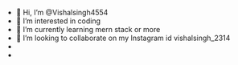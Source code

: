 - 👋 Hi, I’m @Vishalsingh4554
- 👀 I’m interested in coding 
- 🌱 I’m currently learning mern stack or more
- 💞️ I’m looking to collaborate on my Instagram id vishalsingh_2314
- 
- 


<!---
Vishalsingh4554/Vishalsingh4554 is a ✨ special ✨ repository because its `README.md` (this file) appears on your GitHub profile.
You can click the Preview link to take a look at your changes.
--->
